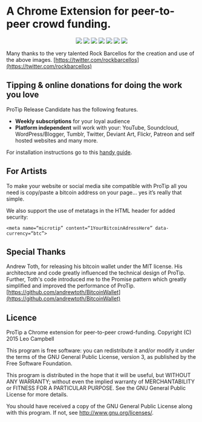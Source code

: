 # A Chrome Extension for peer-to-peer crowd funding.

<p align="center">
  <img src="/assets/promotional/1_protip_cartoon_rock_barcellos.jpg?raw=true" />
  <img src="/assets/promotional/2_protip_cartoon_rock_barcellos.jpg?raw=true" />
  <img src="/assets/promotional/3_protip_cartoon_rock_barcellos.jpg?raw=true" />
  <img src="/assets/promotional/4_protip_cartoon_rock_barcellos.jpg?raw=true" />
  <img src="/assets/promotional/5_protip_cartoon_rock_barcellos.jpg?raw=true" />
  <img src="/assets/promotional/6_protip_cartoon_rock_barcellos.jpg?raw=true" />
  <img src="/assets/promotional/7_protip_cartoon_rock_barcellos.jpg?raw=true" />
</p>

Many thanks to the very talented Rock Barcellos for the creation and use of the above images. [https://twitter.com/rockbarcellos](https://twitter.com/rockbarcellos)

## Tipping & online donations for doing the work you love
ProTip Release Candidate has the following features.

- **Weekly subscriptions** for your loyal audience
- **Platform independent** will work with your: YouTube, Soundcloud, WordPress/Blogger, Tumblr, Twitter, Deviant Art, Flickr, Patreon and self hosted websites and many more.  

For installation instructions go to this [handy guide](https://docs.google.com/presentation/d/1Uo37gP_EKJTfhqkV7cU0rKlUX14aXLLdVz9MjTb0VcE/pub?start=false&loop=false&delayms=3000).

## For Artists
To make your website or social media site compatible with ProTip all you need is copy/paste a bitcoin address on your page… yes it’s really that simple. 

We also support the use of metatags in the HTML header for added security:

```
<meta name=“microtip” content=“1YourBitcoinAdressHere” data-currency=“btc”>
```

## Special Thanks
Andrew Toth, for releasing his bitcoin wallet under the MIT license. His architecture and code greatly influenced the technical design of ProTip. Further, Toth's code introduced me to the Promise pattern which greatly simplified and improved the performance of ProTip.
[https://github.com/andrewtoth/BitcoinWallet](https://github.com/andrewtoth/BitcoinWallet)

## Licence
ProTip a Chrome extension for peer-to-peer crowd-funding.
Copyright (C) 2015 Leo Campbell

This program is free software: you can redistribute it and/or modify
it under the terms of the GNU General Public License, version 3, as
published by the Free Software Foundation.

This program is distributed in the hope that it will be useful,
but WITHOUT ANY WARRANTY; without even the implied warranty of
MERCHANTABILITY or FITNESS FOR A PARTICULAR PURPOSE.  See the
GNU General Public License for more details.

You should have received a copy of the GNU General Public License
along with this program.  If not, see <http://www.gnu.org/licenses/>.